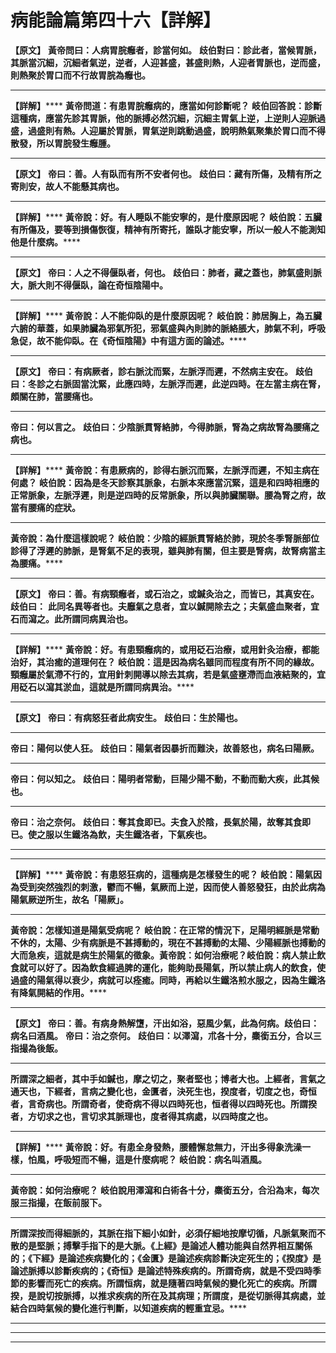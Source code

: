 # 病能論篇第四十六【詳解】

**【原文】**
**黃帝問曰：人病胃脘癰者，診當何如。**
**歧伯對曰：診此者，當候胃脈，其脈當沉細，沉細者氣逆，逆者，人迎甚盛，甚盛則熱，人迎者胃脈也，逆而盛，則熱聚於胃口而不行故胃脘為癰也。**
****
**【詳解】******
**黃帝問道：有患胃脘癰病的，應當如何診斷呢？**
**岐伯回答說：診斷這種病，應當先診其胃脈，他的脈搏必然沉細，沉細主胃氣上逆，上逆則人迎脈過盛，過盛則有熱。人迎屬於胃脈，胃氣逆則跳動過盛，說明熱氣聚集於胃口而不得散發，所以胃脘發生癰腫。**
****
**【原文】**
**帝曰：善。人有臥而有所不安者何也。**
**歧伯曰：藏有所傷，及精有所之寄則安，故人不能懸其病也。**
****
**【詳解】******
**黃帝說：好。有人睡臥不能安寧的，是什麼原因呢？**
**岐伯說：五臟有所傷及，要等到損傷恢復，精神有所寄托，誰臥才能安寧，所以一般人不能測知他是什麼病。******
****
**【原文】**
**帝曰：人之不得偃臥者，何也。**
**歧伯曰：肺者，藏之蓋也，肺氣盛則脈大，脈大則不得偃臥，論在奇恒陰陽中。**
****
**【詳解】******
**黃帝說：人不能仰臥的是什麼原因呢？**
**岐伯說：肺居胸上，為五臟六腑的華蓋，如果肺臟為邪氣所犯，邪氣盛與內則肺的脈絡脹大，肺氣不利，呼吸急促，故不能仰臥。在《奇恒陰陽》中有這方面的論述。******
****
**【原文】**
**帝曰：有病厥者，診右脈沈而緊，左脈浮而遲，不然病主安在。**
**歧伯曰：冬診之右脈固當沈緊，此應四時，左脈浮而遲，此逆四時。在左當主病在腎，頗關在肺，當腰痛也。**
****
**帝曰：何以言之。**
**歧伯曰：少陰脈貫腎絡肺，今得肺脈，腎為之病故腎為腰痛之病也。**
****
**【詳解】******
**黃帝說：有患厥病的，診得右脈沉而緊，左脈浮而遲，不知主病在何處？**
**岐伯說：因為是冬天診察其脈象，右脈本來應當沉緊，這是和四時相應的正常脈象，左脈浮遲，則是逆四時的反常脈象，所以與肺臟關聯。腰為腎之府，故當有腰痛的症狀。**
****
**黃帝說：為什麼這樣說呢？**
**岐伯說：少陰的經脈貫腎絡於肺，現於冬季腎脈部位診得了浮遲的肺脈，是腎氣不足的表現，雖與肺有關，但主要是腎病，故腎病當主為腰痛。******
****
**【原文】**
**帝曰：善。有病頸癰者，或石治之，或鍼灸治之，而皆已，其真安在。歧伯曰：**
**此同名異等者也。夫廱氣之息者，宜以鍼開除去之；夫氣盛血聚者，宜石而瀉之。此所謂同病異治也。**
****
**【詳解】******
**黃帝說：好。有患頸癰病的，或用砭石治療，或用針灸治療，都能治好，其治癒的道理何在？**
**岐伯說：這是因為病名雖同而程度有所不同的緣故。頸癰屬於氣滯不行的，宜用針刺開導以除去其病，若是氣盛壅滯而血液結聚的，宜用砭石以瀉其淤血，這就是所謂同病異治。******
****
**【原文】**
**帝曰：有病怒狂者此病安生。**
**歧伯曰：生於陽也。**
****
**帝曰：陽何以使人狂。**
**歧伯曰：陽氣者因暴折而難決，故善怒也，病名曰陽厥。**
****
**帝曰：何以知之。**
**歧伯曰：陽明者常動，巨陽少陽不動，不動而動大疾，此其候也。**
****
**帝曰：治之奈何。**
**歧伯曰：奪其食即已。夫食入於陰，長氣於陽，故奪其食即已。使之服以生鐵洛為飲，夫生鐵洛者，下氣疾也。**
****
****
**【詳解】******
**黃帝說：有患怒狂病的，這種病是怎樣發生的呢？**
**岐伯說：陽氣因為受到突然強烈的刺激，鬱而不暢，氣厥而上逆，因而使人善怒發狂，由於此病為陽氣厥逆所生，故名「陽厥」。**
****
**黃帝說：怎樣知道是陽氣受病呢？**
**岐伯說：在正常的情況下，足陽明經脈是常動不休的，太陽、少有病脈是不甚搏動的，現在不甚搏動的太陽、少陽經脈也搏動的大而急疾，這就是病生於陽氣的徵象。黃帝說：如何治療呢？岐伯說：病人禁止飲食就可以好了。因為飲食經過脾的運化，能夠助長陽氣，所以禁止病人的飲食，使過盛的陽氣得以衰少，病就可以痊癒。同時，再給以生鐵洛煎水服之，因為生鐵洛有降氣開結的作用。******
****
**【原文】**
**帝曰：善。有病身熱解墯，汗出如浴，惡風少氣，此為何病。歧伯曰：病名曰酒風。**
**帝曰：治之奈何。**
**歧伯曰：以澤瀉，朮各十分，麋銜五分，合以三指撮為後飯。**
****
**所謂深之細者，其中手如鍼也，摩之切之，聚者堅也；博者大也。上經者，言氣之通天也，下經者，言病之變化也，金匱者，決死生也，揆度者，切度之也，奇恒者，言奇病也。所謂奇者，使奇病不得以四時死也，恒者得以四時死也。所謂揆者，方切求之也，言切求其脈理也，度者得其病處，以四時度之也。**
****
**【詳解】******
**黃帝說：好。有患全身發熱，腰體懈怠無力，汗出多得象洗澡一樣，怕風，呼吸短而不暢，這是什麼病呢？**
**岐伯說：病名叫酒風。**
****
**黃帝說：如何治療呢？**
**岐伯說用澤瀉和白術各十分，麋銜五分，合沿為末，每次服三指撮，在飯前服下。**
****
**所謂深按而得細脈的，其脈在指下細小如針，必須仔細地按摩切循，凡脈氣聚而不散的是堅脈；搏擊手指下的是大脈。《上經》是論述人體功能與自然界相互關係的；《下經》是論述疾病變化的；《金匱》是論述疾病診斷決定死生的；《揆度》是論述脈搏以診斷疾病的；《奇恒》是論述特殊疾病的。所謂奇病，就是不受四時季節的影響而死亡的疾病。所謂恒病，就是隨著四時氣候的變化死亡的疾病。所謂揆，是說切按脈搏，以推求疾病的所在及其病理；所謂度，是從切脈得其病處，並結合四時氣候的變化進行判斷，以知道疾病的輕重宜忌。******
****
****
****


